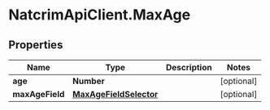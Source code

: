 # NatcrimApiClient.MaxAge

## Properties

Name | Type | Description | Notes
------------ | ------------- | ------------- | -------------
**age** | **Number** |  | [optional] 
**maxAgeField** | [**MaxAgeFieldSelector**](MaxAgeFieldSelector.md) |  | [optional] 


